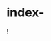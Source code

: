 # index-
!<!DOCTYPE html>
<html lang="en">
<head>
    <meta charset="UTF-8">
    <meta http-equiv="X-UA-Compatible" content="IE=edge">
    <meta name="viewport" content="width=device-width, initial-scale=1.0">
    <title>Document</title>
    <style>
        .box{
            width: 350px;
            height: 350px;
            background-color: black;
            position: absolute;
            left: 500px;
            top: 125px;

        }
        .box1{
            width: 50px;
            height: 50px;
            background-color: ;
            position: relative;
            top: 150px;
            right: 150px;
            margin: auto;
            text-align: center;
            line-height: 50px;
            font-weight: 950;
            color: white;
            font-size: 50px;
          
        }
        .box2{
            width: 50px;
            height: 50px;
            background-color: ;
            position: relative;
            top: 100px;
            left: 150px;
            margin: auto;
            text-align: center;
          line-height: 50px;
          font-weight: 950;
          color: white;
          font-size: 50px;
        }
        .box3{
            width: 50px;
            height: 50px;
            background-color: ;
            position: relative;
            bottom: 100px;
            right: auto;
            margin: auto;
            text-align: center;
            line-height: 50px;
            font-weight: 950;
            color: white;
            font-size: 50px;
          
        }
        .box4{
            width: 50px;
            height: 50px;
            background-color: ;
            position: relative;
            top: 150px;
            left: auto;
            margin: auto;
            text-align: center;
            line-height: 50px;
            font-weight: 950;
            color: white;
            font-size: 50px;
          
        }
    </style>
</head>
<body>
    <div class="box">
        <div class="box1">9</div>
        <div class="box2">3</div>
        <div class="box3">12</div>
        <div class="box4">6</div>
    </div>
</body>
</html>
